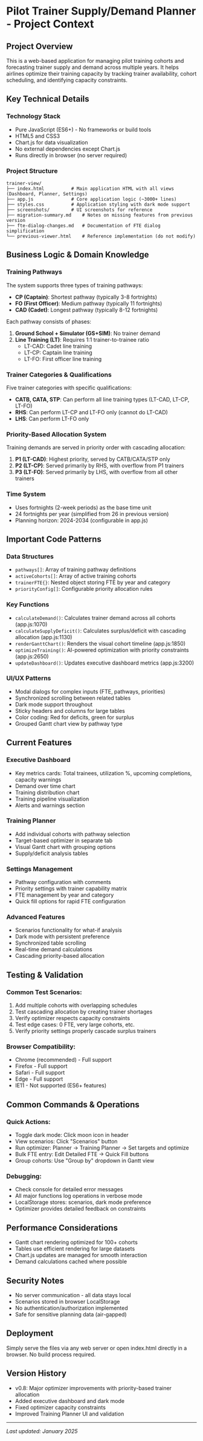 # Pilot Trainer Supply/Demand Planner - Project Context

## Project Overview
This is a web-based application for managing pilot training cohorts and forecasting trainer supply and demand across multiple years. It helps airlines optimize their training capacity by tracking trainer availability, cohort scheduling, and identifying capacity constraints.

## Key Technical Details

### Technology Stack
- Pure JavaScript (ES6+) - No frameworks or build tools
- HTML5 and CSS3
- Chart.js for data visualization
- No external dependencies except Chart.js
- Runs directly in browser (no server required)

### Project Structure
```
trainer-view/
├── index.html          # Main application HTML with all views (Dashboard, Planner, Settings)
├── app.js              # Core application logic (~3000+ lines)
├── styles.css          # Application styling with dark mode support
├── screenshots/        # UI screenshots for reference
├── migration-summary.md    # Notes on missing features from previous version
├── fte-dialog-changes.md   # Documentation of FTE dialog simplification
└── previous-viewer.html    # Reference implementation (do not modify)
```

## Business Logic & Domain Knowledge

### Training Pathways
The system supports three types of training pathways:
- **CP (Captain)**: Shortest pathway (typically 3-8 fortnights)
- **FO (First Officer)**: Medium pathway (typically 11 fortnights)
- **CAD (Cadet)**: Longest pathway (typically 8-12 fortnights)

Each pathway consists of phases:
1. **Ground School + Simulator (GS+SIM)**: No trainer demand
2. **Line Training (LT)**: Requires 1:1 trainer-to-trainee ratio
   - LT-CAD: Cadet line training
   - LT-CP: Captain line training
   - LT-FO: First officer line training

### Trainer Categories & Qualifications
Five trainer categories with specific qualifications:
- **CATB, CATA, STP**: Can perform all line training types (LT-CAD, LT-CP, LT-FO)
- **RHS**: Can perform LT-CP and LT-FO only (cannot do LT-CAD)
- **LHS**: Can perform LT-FO only

### Priority-Based Allocation System
Training demands are served in priority order with cascading allocation:
1. **P1 (LT-CAD)**: Highest priority, served by CATB/CATA/STP only
2. **P2 (LT-CP)**: Served primarily by RHS, with overflow from P1 trainers
3. **P3 (LT-FO)**: Served primarily by LHS, with overflow from all other trainers

### Time System
- Uses fortnights (2-week periods) as the base time unit
- 24 fortnights per year (simplified from 26 in previous version)
- Planning horizon: 2024-2034 (configurable in app.js)

## Important Code Patterns

### Data Structures
- `pathways[]`: Array of training pathway definitions
- `activeCohorts[]`: Array of active training cohorts
- `trainerFTE{}`: Nested object storing FTE by year and category
- `priorityConfig[]`: Configurable priority allocation rules

### Key Functions
- `calculateDemand()`: Calculates trainer demand across all cohorts (app.js:1070)
- `calculateSupplyDeficit()`: Calculates surplus/deficit with cascading allocation (app.js:1130)
- `renderGanttChart()`: Renders the visual cohort timeline (app.js:1850)
- `optimizeTraining()`: AI-powered optimization with priority constraints (app.js:2650)
- `updateDashboard()`: Updates executive dashboard metrics (app.js:3200)

### UI/UX Patterns
- Modal dialogs for complex inputs (FTE, pathways, priorities)
- Synchronized scrolling between related tables
- Dark mode support throughout
- Sticky headers and columns for large tables
- Color coding: Red for deficits, green for surplus
- Grouped Gantt chart view by pathway type

## Current Features

### Executive Dashboard
- Key metrics cards: Total trainees, utilization %, upcoming completions, capacity warnings
- Demand over time chart
- Training distribution chart
- Training pipeline visualization
- Alerts and warnings section

### Training Planner
- Add individual cohorts with pathway selection
- Target-based optimizer in separate tab
- Visual Gantt chart with grouping options
- Supply/deficit analysis tables

### Settings Management
- Pathway configuration with comments
- Priority settings with trainer capability matrix
- FTE management by year and category
- Quick fill options for rapid FTE configuration

### Advanced Features
- Scenarios functionality for what-if analysis
- Dark mode with persistent preference
- Synchronized table scrolling
- Real-time demand calculations
- Cascading priority-based allocation

## Testing & Validation

### Common Test Scenarios:
1. Add multiple cohorts with overlapping schedules
2. Test cascading allocation by creating trainer shortages
3. Verify optimizer respects capacity constraints
4. Test edge cases: 0 FTE, very large cohorts, etc.
5. Verify priority settings properly cascade surplus trainers

### Browser Compatibility:
- Chrome (recommended) - Full support
- Firefox - Full support
- Safari - Full support
- Edge - Full support
- IE11 - Not supported (ES6+ features)

## Common Commands & Operations

### Quick Actions:
- Toggle dark mode: Click moon icon in header
- View scenarios: Click "Scenarios" button
- Run optimizer: Planner → Training Planner → Set targets and optimize
- Bulk FTE entry: Edit Detailed FTE → Quick Fill buttons
- Group cohorts: Use "Group by" dropdown in Gantt view

### Debugging:
- Check console for detailed error messages
- All major functions log operations in verbose mode
- LocalStorage stores: scenarios, dark mode preference
- Optimizer provides detailed feedback on constraints

## Performance Considerations
- Gantt chart rendering optimized for 100+ cohorts
- Tables use efficient rendering for large datasets
- Chart.js updates are managed for smooth interaction
- Demand calculations cached where possible

## Security Notes
- No server communication - all data stays local
- Scenarios stored in browser LocalStorage
- No authentication/authorization implemented
- Safe for sensitive planning data (air-gapped)

## Deployment
Simply serve the files via any web server or open index.html directly in a browser. No build process required.

## Version History
- v0.8: Major optimizer improvements with priority-based trainer allocation
- Added executive dashboard and dark mode
- Fixed optimizer capacity constraints
- Improved Training Planner UI and validation

---
*Last updated: January 2025*